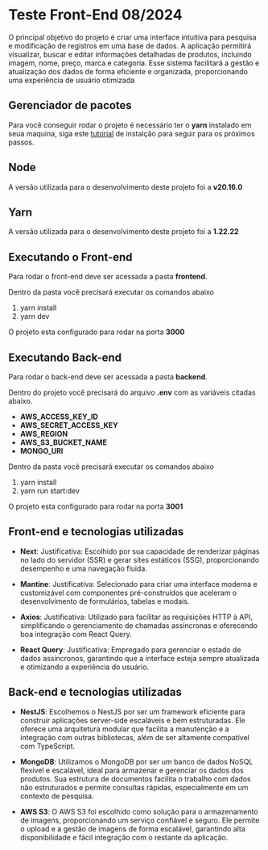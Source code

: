
# Teste Front-End 08/2024


O principal objetivo do projeto é criar uma interface intuitiva para pesquisa e modificação de registros em uma base de dados. A aplicação permitirá visualizar, buscar e editar informações detalhadas de produtos, incluindo imagem, nome, preço, marca e categoria. Esse sistema facilitará a gestão e atualização dos dados de forma eficiente e organizada, proporcionando uma experiência de usuário otimizada

## Gerenciador de pacotes
Para você conseguir rodar o projeto é necessário ter o **yarn** instalado em seua maquina, siga este [tutorial](https://chore-update--yarnpkg.netlify.app/pt-BR/docs/install#windows-tab) de instalção para seguir para os próximos passos.

## Node
A versão utilizada para o desenvolvimento deste projeto foi a **v20.16.0**

## Yarn
A versão utilizada para o desenvolvimento deste projeto foi a **1.22.22**
## Executando o Front-end
Para rodar o front-end deve ser acessada a pasta **frontend**.

Dentro da pasta você precisará executar os comandos abaixo

1. yarn install
1. yarn dev

O projeto esta configurado para rodar na porta **3000**

## Executando Back-end
Para rodar o back-end deve ser acessada a pasta **backend**.

Dentro do projeto você precisará do arquivo **.env** com as variáveis citadas abaixo.

* **AWS_ACCESS_KEY_ID**
* **AWS_SECRET_ACCESS_KEY**
* **AWS_REGION**
* **AWS_S3_BUCKET_NAME**
* **MONGO_URI**


Dentro da pasta você precisará executar os comandos abaixo

1. yarn install
1. yarn run start:dev

O projeto esta configurado para rodar na porta **3001**

## Front-end e tecnologias utilizadas

- **Next**: Justificativa: Escolhido por sua capacidade de renderizar páginas no lado do servidor (SSR) e gerar sites estáticos (SSG), proporcionando desempenho e uma navegação fluida.


- **Mantine**: Justificativa: Selecionado para criar uma interface moderna e customizável com componentes pré-construídos que aceleram o desenvolvimento de formulários, tabelas e modais.

    

- **Axios**: Justificativa: Utilizado para facilitar as requisições HTTP à API, simplificando o gerenciamento de chamadas assíncronas e oferecendo boa integração com React Query.


- **React Query**: Justificativa: Empregado para gerenciar o estado de dados assíncronos, garantindo que a interface esteja sempre atualizada e otimizando a experiência do usuário.




## Back-end e tecnologias utilizadas

- **NestJS**: Escolhemos o NestJS por ser um framework eficiente para construir aplicações server-side escaláveis e bem estruturadas. Ele oferece uma arquitetura modular que facilita a manutenção e a integração com outras bibliotecas, além de ser altamente compatível com TypeScript.

- **MongoDB**: Utilizamos o MongoDB por ser um banco de dados NoSQL flexível e escalável, ideal para armazenar e gerenciar os dados dos produtos. Sua estrutura de documentos facilita o trabalho com dados não estruturados e permite consultas rápidas, especialmente em um contexto de pesquisa.

- **AWS S3**: O AWS S3 foi escolhido como solução para o armazenamento de imagens, proporcionando um serviço confiável e seguro. Ele permite o upload e a gestão de imagens de forma escalável, garantindo alta disponibilidade e fácil integração com o restante da aplicação.
